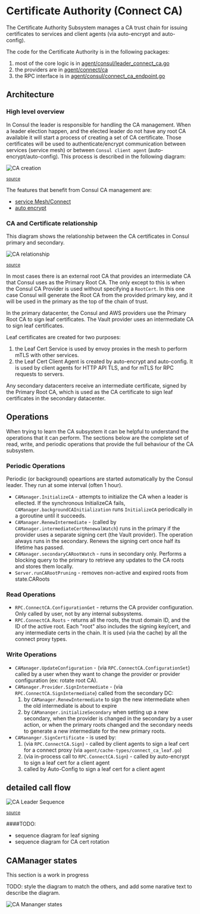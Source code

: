 # Certificate Authority (Connect CA)

The Certificate Authority Subsystem manages a CA trust chain for issuing certificates to
services and client agents (via auto-encrypt and auto-config).

The code for the Certificate Authority is in the following packages:
1. most of the core logic is in [agent/consul/leader_connect_ca.go]
2. the providers are in [agent/connect/ca]
3. the RPC interface is in [agent/consul/connect_ca_endpoint.go]


[agent/consul/leader_connect_ca.go]: https://github.com/hernad/consul/blob/main/agent/consul/leader_connect_ca.go
[agent/connect/ca]: https://github.com/hernad/consul/blob/main/agent/connect/ca/
[agent/consul/connect_ca_endpoint.go]: https://github.com/hernad/consul/blob/main/agent/consul/connect_ca_endpoint.go


## Architecture

### High level overview

In Consul the leader is responsible for handling the CA management. 
When a leader election happen, and the elected leader do not have any root CA available it will start a process of creating a set of CA certificate.
Those certificates will be used to authenticate/encrypt communication between services (service mesh) or between `Consul client agent` (auto-encrypt/auto-config). This process is described in the following diagram:

![CA creation](./hl-ca-overview.svg)

<sup>[source](./hl-ca-overview.mmd)</sup>

The features that benefit from Consul CA management are:
- [service Mesh/Connect](https://www.consul.io/docs/connect)
- [auto encrypt](https://www.consul.io/docs/agent/options#auto_encrypt)


### CA and Certificate relationship

This diagram shows the relationship between the CA certificates in Consul primary and
secondary.

![CA relationship](./cert-relationship.svg)

<sup>[source](./cert-relationship.mmd)</sup>


In most cases there is an external root CA that provides an intermediate CA that Consul
uses as the Primary Root CA. The only except to this is when the Consul CA Provider is
used without specifying a `RootCert`. In this one case Consul will generate the Root CA
from the provided primary key, and it will be used in the primary as the top of the chain
of trust.

In the primary datacenter, the Consul and AWS providers use the Primary Root CA to sign
leaf certificates. The Vault provider uses an intermediate CA to sign leaf certificates.

Leaf certificates are created for two purposes:
1. the Leaf Cert Service is used by envoy proxies in the mesh to perform mTLS with other
   services.
2. the Leaf Cert Client Agent is created by auto-encrypt and auto-config. It is used by
   client agents for HTTP API TLS, and for mTLS for RPC requests to servers.

Any secondary datacenters receive an intermediate certificate, signed by the Primary Root
CA, which is used as the CA certificate to sign leaf certificates in the secondary
datacenter.

## Operations

When trying to learn the CA subsystem it can be helpful to understand the operations that
it can perform. The sections below are the complete set of read, write, and periodic
operations that provide the full behaviour of the CA subsystem.

### Periodic Operations

Periodic (or background) opeartions are started automatically by the Consul leader. They run at some interval (often 1 hour).

- `CAManager.InitializeCA` - attempts to initialize the CA when a leader is ellected. If the synchronous InitializeCA fails, `CAManager.backgroundCAInitialization` runs `InitializeCA` periodically in a goroutine until it succeeds.
- `CAManager.RenewIntermediate` - (called by `CAManager.intermediateCertRenewalWatch`) runs in the primary if the provider uses a separate signing cert (the Vault provider). The operation always runs in the secondary. Renews the signing cert once half its lifetime has passed.
- `CAManager.secondaryCARootWatch` - runs in secondary only. Performs a blocking query to the primary to retrieve any updates to the CA roots and stores them locally.
- `Server.runCARootPruning` - removes non-active and expired roots from state.CARoots

### Read Operations

- `RPC.ConnectCA.ConfigurationGet` - returns the CA provider configuration. Only called by user, not by any internal subsystems.
- `RPC.ConnectCA.Roots` - returns all the roots, the trust domain ID, and the ID of the active root. Each "root" also includes the signing key/cert, and any intermediate certs in the chain. It is used (via the cache) by all the connect proxy types.

### Write Operations

- `CAManager.UpdateConfiguration` - (via `RPC.ConnectCA.ConfigurationSet`) called by a user when they want to change the provider or provider configuration (ex: rotate root CA).
- `CAManager.Provider.SignIntermediate` - (via `RPC.ConnectCA.SignIntermediate`) called from the secondary DC:
    1. by `CAManager.RenewIntermediate` to sign the new intermediate when the old intermediate is about to expire
    2. by `CAMananger.initializeSecondary` when setting up a new secondary, when the provider is changed in the secondary
   by a user action, or when the primary roots changed and the secondary needs to generate a new intermediate for the new
   primary roots.
- `CAMananger.SignCertificate` - is used by:
    1. (via `RPC.ConnectCA.Sign`) - called by client agents to sign a leaf cert for a connect proxy (via `agent/cache-types/connect_ca_leaf.go`)
    2. (via in-process call to `RPC.ConnectCA.Sign`) - called by auto-encrypt to sign a leaf cert for a client agent
    3. called by Auto-Config to sign a leaf cert for a client agent

## detailed call flow
![CA Leader Sequence](./ca-leader-sequence.svg)

<sup>[source](./ca-leader-sequence.mmd)</sup>

####TODO:
- sequence diagram for leaf signing 
- sequence diagram for CA cert rotation

## CAManager states

This section is a work in progress

TODO: style the diagram to match the others, and add some narative text to describe the
diagram.

![CA Mananger states](./state-machine.svg)


